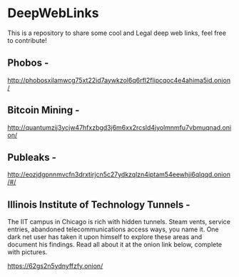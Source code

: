 # DeepWebLinks
This is a repository to share some cool and Legal deep web links, feel free to contribute! 


## Phobos - 

http://phobosxilamwcg75xt22id7aywkzol6q6rfl2flipcqoc4e4ahima5id.onion/

## Bitcoin Mining - 

http://quantumzij3ycjw47hfxzbgd3j6m6xx2rcsld4jyolmnmfu7vbmuqnad.onion/

## Publeaks - 

http://eozjdgpnnmvcfn3drxtirjcn5c27ydkzqlzn4iptam54eewhji6qlqqd.onion/#/

## Illinois Institute of Technology Tunnels -

The IIT campus in Chicago is rich with hidden tunnels. Steam vents, service entries, abandoned telecommunications access ways, you name it. One dark net user has taken it upon himself to explore these areas and document his findings. Read all about it at the onion link below, complete with pictures.

https://62gs2n5ydnyffzfy.onion/




